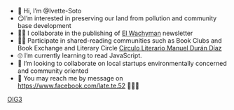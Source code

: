 - 🐒 Hi, I’m @Ivette-Soto
- 😏I’m interested in preserving our land from pollution and community base development
- 🤝🏼 I collaborate in the publishing of <a href="https://www.elwachyman.cl/">El Wachyman</a> newsletter
- ✍🏼 Participate in shared-reading communities such as Book Clubs and Book Exchange and Literary Circle <a href="https://www.clmdd.org/poes%C3%ADa">Círculo Literario Manuel Durán Díaz</a>
- 🙄 I’m currently learning to read JavaScript.
- 🧐 I’m looking to collaborate on local startups environmentally concerned and community oriented
- 🤝 You may reach me by message on https://www.facebook.com/late.te.52
🙈🙉🙊

[OIG3](https://github.com/Ivette-Soto/Ivette-Soto/assets/86391992/9fe73e4c-7df7-4e36-a96f-621dba73ff97)

<!---
Ivette-Soto/Ivette-Soto is a ✨ special ✨ repository because its `README.md` (this file) appears on your GitHub profile.
You can click the Preview link to take a look at your changes.
--->
